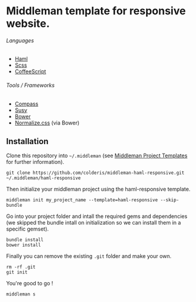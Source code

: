 # Middleman template for responsive website.

###### Languages
- [Haml](http://haml.info/)
- [Scss](http://sass-lang.com/)
- [CoffeeScript](http://coffeescript.org/)

###### Tools / Frameworks
- [Compass](http://beta.compass-style.org/)
- [Susy](http://susy.oddbird.net/)
- [Bower](http://bower.io/)
- [Normalize.css](https://github.com/necolas/normalize.css) (via Bower)

## Installation

Clone this repository into `~/.middleman` (see [Middleman Project Templates](http://middlemanapp.com/basics/getting-started/#toc_6) for further information).

```
git clone https://github.com/colderis/middleman-haml-responsive.git ~/.middleman/haml-responsive
```

Then initialize your middleman project using the haml-responsive template.

```
middleman init my_project_name --template=haml-responsive --skip-bundle
```

Go into your project folder and intall the required gems and dependencies (we skipped the bundle intall on initialization so we can install them in a specific gemset).

```
bundle install  
bower install
```

Finally you can remove the existing `.git` folder and make your own.

```
rm -rf .git  
git init
```

You're good to go !

```
middleman s
```
